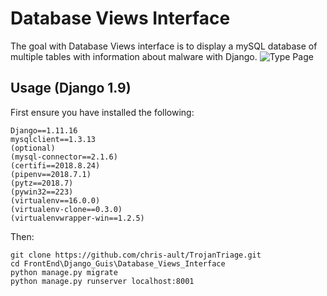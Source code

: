 Database Views Interface
==================================

The goal with Database Views interface is to display a mySQL database of multiple tables with information about malware with Django.
![Type Page](https://github.com/chris-ault/TrojanTriage/blob/master/FrontEnd/Django_Guis/Database_Views_Interface/typePage.png)

Usage (Django 1.9)
------------------
First ensure you have installed the following:

	Django==1.11.16
	mysqlclient==1.3.13
	(optional)
	(mysql-connector==2.1.6)
	(certifi==2018.8.24)
	(pipenv==2018.7.1)
	(pytz==2018.7)
	(pywin32==223)
	(virtualenv==16.0.0)
	(virtualenv-clone==0.3.0)
	(virtualenvwrapper-win==1.2.5)

Then:

	git clone https://github.com/chris-ault/TrojanTriage.git
	cd FrontEnd\Django_Guis\Database_Views_Interface
	python manage.py migrate
	python manage.py runserver localhost:8001
